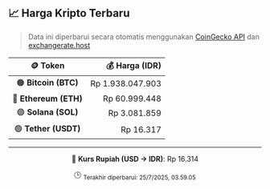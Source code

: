 

<!-- HARGA_KRIPTO -->
## 📈 Harga Kripto Terbaru

> Data ini diperbarui secara otomatis menggunakan [CoinGecko API](https://www.coingecko.com/) dan [exchangerate.host](https://exchangerate.host/)

<div align="center">

| 🪙 Token | 💰 Harga (IDR) |
|:------:|---------------:|
| 🟠 **Bitcoin (BTC)**   | Rp 1.938.047.903 |
| 🔵 **Ethereum (ETH)**  | Rp 60.999.448 |
| 🟣 **Solana (SOL)**    | Rp 3.081.859 |
| 🟢 **Tether (USDT)**   | Rp 16.317 |

---

💱 **Kurs Rupiah (USD → IDR)**: Rp 16.314

🕒 <sub>Terakhir diperbarui: 25/7/2025, 03.59.05</sub>

</div>
<!-- /HARGA_KRIPTO -->